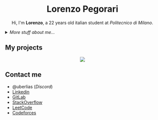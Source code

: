 <div align="center">
    <h1> Lorenzo Pegorari </h1>
    <p> Hi, I'm <b>Lorenzo</b>, a 22 years old italian student at <em>Politecnico di Milano</em>.</p>
</div>

<details>
<summary>
    <em>More stuff about me...</em>
</summary>

<br />
<div align="center">
  <img height=180 src="https://github-readme-stats.vercel.app/api?username=LorenzoPegorari&title_color=DF7A88&text_color=B0B6BC&icon_color=E5D96A&border_color=F0F6FC&bg_color=060A10&show_icons=true&card_width=300&count_private=true&include_all_commits=true" />
  <img height=180 src="https://github-readme-stats.vercel.app/api/top-langs/?username=LorenzoPegorari&title_color=DF7A88&text_color=B0B6BC&border_color=F0F6FC&bg_color=060A10&layout=compact&card_width=200&langs_count=8" />
</div>

## Skills
### Application Development
| Programming language | Proficiency         |
| -------------------- | ------------------- |
| C                    | Self evaluation: C  |
| Python 3             | Self evaluation: C+ |
| RISC-V               | Self evaluation: B- |
| MIPS                 | Self evaluation: B- |
### Web technologies
| Programming language | Proficiency         |
| -------------------- | ------------------- |
| HTML5                | Self evaluation: B+ |
| CSS                  | Self evaluation: B  |
| SASS                 | Self evaluation: C+ |
### Other languages
| Programming language | Proficiency         |
| -------------------- | ------------------- |
| LaTex                | Self evaluation: B+ |
| SPASS                | Self evaluation: C- |
### Productivity utilities
| Programming language | Proficiency         |
| -------------------- | ------------------- |
| Microsoft Office     | Self evaluation: B+ |
| Microsoft Word       | Self evaluation: B  |
| Google Sheets        | Self evaluation: B+ |

## Languages
| Language | Proficiency                                                          |
| -------- | -------------------------------------------------------------------- |
| Italian  | Native language                                                      |
| English  | Full professional proficiency (Cambridge English FCE, CEFR Level C1) |
  
</details>

## My projects
<div align="center">
    <a href="https://github.com/LorenzoPegorari/SimplyColorful">
      <img src="https://github-readme-stats.vercel.app/api/pin/?username=LorenzoPegorari&title_color=DF7A88&text_color=B0B6BC&icon_color=E5D96A&border_color=F0F6FC&bg_color=060A10&show_icons=true&description_lines_count=2&repo=SimplyColorful" />
    </a>
</div>

## Contact me
- @uberlias (*Discord*)
- [Linkedin](https://linkedin.com/in/lorenzopegorari)
- [GitLab](https://gitlab.gnome.org/LorenzoPegorari)
- [StackOverflow](https://stackoverflow.com/users/27418243/lorenzo-pegorari)
- [LeetCode](https://leetcode.com/LorenzoPegorari/)
- [Codeforces](https://codeforces.com/profile/LorePego)
